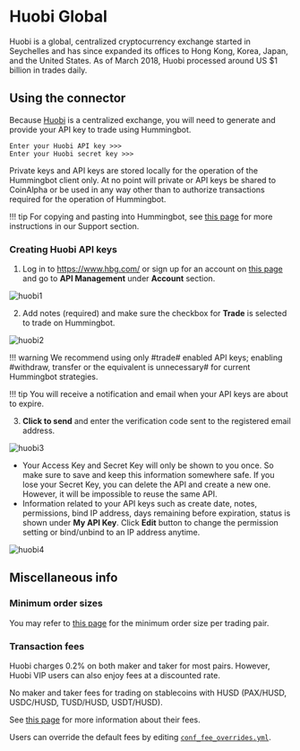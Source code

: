 # Huobi Global

Huobi is a global, centralized cryptocurrency exchange started in Seychelles and has since expanded its offices to Hong Kong, Korea, Japan, and the United States. As of March 2018, Huobi processed around US \$1 billion in trades daily.

## Using the connector

Because [Huobi](https://www.hbg.com/) is a centralized exchange, you will need to generate and provide your API key to trade using Hummingbot.

```
Enter your Huobi API key >>>
Enter your Huobi secret key >>>
```

Private keys and API keys are stored locally for the operation of the Hummingbot client only. At no point will private or API keys be shared to CoinAlpha or be used in any way other than to authorize transactions required for the operation of Hummingbot.

!!! tip
    For copying and pasting into Hummingbot, see [this page](https://hummingbot.zendesk.com/hc/en-us/articles/900004871203-Copy-and-paste-your-API-keys) for more instructions in our Support section.

### Creating Huobi API keys

1. Log in to https://www.hbg.com/ or sign up for an account on [this page](https://www.hbg.com/en-us/register/?backUrl=%2Fen-us%2F) and go to **API Management** under **Account** section.

![huobi1](/assets/img/huobi-account.png)

2. Add notes (required) and make sure the checkbox for **Trade** is selected to trade on Hummingbot.

![huobi2](/assets/img/huobi-create-api-key.png)

!!! warning
    We recommend using only #trade# enabled API keys; enabling #withdraw, transfer or the equivalent is unnecessary# for current Hummingbot strategies.

!!! tip
    You will receive a notification and email when your API keys are about to expire.

3. **Click to send** and enter the verification code sent to the registered email address.

![huobi3](/assets/img/huobi-verification-code.png)

- Your Access Key and Secret Key will only be shown to you once. So make sure to save and keep this information somewhere safe. If you lose your Secret Key, you can delete the API and create a new one. However, it will be impossible to reuse the same API.
- Information related to your API keys such as create date, notes, permissions, bind IP address, days remaining before expiration, status is shown under **My API Key**. Click **Edit** button to change the permission setting or bind/unbind to an IP address anytime.

![huobi4](/assets/img/huobi-my-api-key.png)

## Miscellaneous info

### Minimum order sizes

You may refer to [this page](https://huobiglobal.zendesk.com/hc/en-us/articles/900000210246-Announcement-on-Adjusting-Minimum-Order-Amount-for-Some-Trading-Pairs) for the minimum order size per trading pair.

### Transaction fees

Huobi charges 0.2% on both maker and taker for most pairs. However, Huobi VIP users can also enjoy fees at a discounted rate.

No maker and taker fees for trading on stablecoins with HUSD (PAX/HUSD, USDC/HUSD, TUSD/HUSD, USDT/HUSD).

See [this page](https://www.hbg.com/en-us/about/fee/) for more information about their fees.

Users can override the default fees by editing [`conf_fee_overrides.yml`](/operation/override-fees/).
